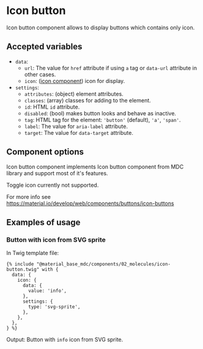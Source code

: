 Icon button
===========

Icon button component allows to display buttons which contains only icon.

Accepted variables
------------------

- `data`:
    - `url`: The value for `href` attribute if using `a` tag or `data-url` attribute in other cases.
    - `icon`: ([icon component](/components/icon.md)) icon for display.
- `settings`:
    - `attributes`: (object) element attributes.
    - `classes`: (array) classes for adding to the element.
    - `id`: HTML `id` attribute.
    - `disabled`: (bool) makes button looks and behave as inactive.
    - `tag`: HTML tag for the element: `'button'` (default), `'a'`, `'span'`.
    - `label`: The value for `aria-label` attribute.
    - `target`: The value for `data-target` attribute. 

Component options
-----------------

Icon button component implements Icon button component from MDC library and support most of it's features.

Toggle icon currently not supported.

For more info see https://material.io/develop/web/components/buttons/icon-buttons

Examples of usage
-----------------

### Button with icon from SVG sprite

In Twig template file:

~~~
{% include "@material_base_mdc/components/02_molecules/icon-button.twig" with {
  data: {
    icon: {
      data: {
        value: 'info',
      },
      settings: {
        type: 'svg-sprite',
      },
    },
  },
} %}
~~~

Output: Button with `info` icon from SVG sprite.

